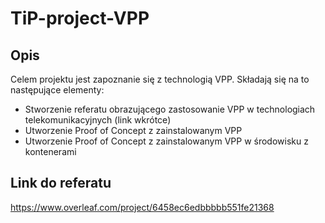 # TiP-project-VPP

## Opis

Celem projektu jest zapoznanie się z technologią VPP. Składają się na to następujące elementy:
- Stworzenie referatu obrazującego zastosowanie VPP w technologiach telekomunikacyjnych (link wkrótce)
- Utworzenie Proof of Concept z zainstalowanym VPP
- Utworzenie Proof of Concept z zainstalowanym VPP w środowisku z kontenerami

## Link do referatu

https://www.overleaf.com/project/6458ec6edbbbbb551fe21368
